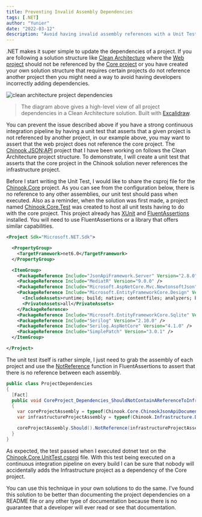 ```yaml
---
title: Preventing Invalid Assembly Dependencies
tags: [.NET]
author: "Yunier"
date: "2022-03-12"
description: "Avoid having invalid assembly references with a Unit Test."
---
```


.NET makes it super simple to update the dependencies of a project. If you are following a solution structure like [Clean Architecture](https://github.com/ardalis/CleanArchitecture#design-decisions-and-dependencies) where the [Web project](https://github.com/ardalis/CleanArchitecture#the-web-project) should not be referenced by the [Core project](https://github.com/ardalis/CleanArchitecture#the-core-project) or you have created your own solution structure that requires certain projects do not reference another project then you might need a way to avoid having developers incorrectly adding dependencies.

![clean architecture project dependencies](/post/2022/preventing-invalid-assembly-dependencies/clean-architecture-projet-dependencies.png)

> The diagram above gives a high-level view of all project dependencies in a Clean Architecture solution. Built with [Excalidraw](https://excalidraw.com/).

You can prevent the issue described above if you have a strong continuous integration pipeline by having a unit test that asserts that a given project is not referenced by another project, in our example above, you may want to assert that the web project does not reference the core project. The [Chinook JSON:API](https://chinook-jsonapi.herokuapp.com/) project that I have been working on follows the Clean Architecture project structure. To demonstrate, I will create a unit test that asserts that the core project in the Chinook solution never references the infrastructure project.

Before I start writing the Unit Test, I would like to share the csproj file for the [Chinook.Core](https://github.com/circleupx/Chinook/tree/master/src/Chinook.Core) project. As you can see from the configuration below, there is no reference to any other assemblies, our unit test should pass when executed. Also as a reminder, when the solution was first made, a project named [Chinook.Core.Test](https://github.com/circleupx/Chinook/tree/master/test/Chinook.Core.Test) was created to host all unit tests having to do with the core project. This project already has [XUnit](https://xunit.net/) and [FluentAssertions](https://fluentassertions.com/) installed. You will need to use FluentAssertions or a library that offers similar capabilities.

```xml
<Project Sdk="Microsoft.NET.Sdk">

  <PropertyGroup>
    <TargetFramework>net6.0</TargetFramework>
  </PropertyGroup>

  <ItemGroup>
    <PackageReference Include="JsonApiFramework.Server" Version="2.8.0" />
    <PackageReference Include="MediatR" Version="9.0.0" />
    <PackageReference Include="Microsoft.AspNetCore.Mvc.NewtonsoftJson" Version="6.0.2" />
    <PackageReference Include="Microsoft.EntityFrameworkCore.Design" Version="6.0.2">
      <IncludeAssets>runtime; build; native; contentfiles; analyzers; buildtransitive</IncludeAssets>
      <PrivateAssets>all</PrivateAssets>
    </PackageReference>
    <PackageReference Include="Microsoft.EntityFrameworkCore.Sqlite" Version="6.0.2" />
    <PackageReference Include="Serilog" Version="2.10.0" />
    <PackageReference Include="Serilog.AspNetCore" Version="4.1.0" />
    <PackageReference Include="SimplePatch" Version="3.0.1" />
  </ItemGroup>

</Project>
```

The unit test itself is rather simple, I just need to grab the assembly of each project and use the [NotReference](https://fluentassertions.com/assemblies/) function in FluentAssertions to assert that there is no reference between each assembly.

```c#
public class ProjectDependencies
{
  [Fact]
  public void CoreProject_Dependencies_ShouldNotContainAReferenceToInfrastructureProject()
  {
    var coreProjectAssembly = typeof(Chinook.Core.ChinookJsonApiDocumentContext).Assembly;
    var infrastructureProjectAssembly = typeof(Chinook.Infrastructure.Database.ChinookDbContext).Assembly;

    coreProjectAssembly.Should().NotReference(infrastructureProjectAssembly);
  }
}
```

As expected, the test passed when I executed dotnet test on the [Chinook.Core.UnitTest.csproj](https://github.com/circleupx/Chinook/blob/master/test/Chinook.Core.Test/Chinook.Core.UnitTest.csproj) file. With this test being executed on a continuous integration pipeline on every build I can be sure that nobody will accidentally adds the Infrastructure project as a dependency of the Core project.

You can use this technique in your own solutions to do the same. I've found this solution to be better than documenting the project dependencies on a README file or any other type of documentation because there is no guarantee that a developer will ever read or see that documentation.
